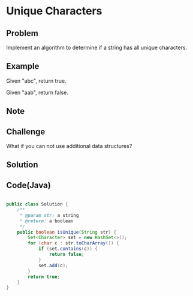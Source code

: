 Unique Characters
===


Problem
-------

Implement an algorithm to determine if a string has all unique characters.

Example
-------

Given "abc", return true.

Given "aab", return false.

Note
---------

Challenge
---------

What if you can not use additional data structures?

Solution
--------


Code(Java)
----------

```java

public class Solution {
    /**
     * @param str: a string
     * @return: a boolean
     */
    public boolean isUnique(String str) {
        Set<Character> set = new HashSet<>();
        for (char c : str.toCharArray()) {
            if (set.contains(c)) {
                return false;
            }
            set.add(c);
        }
        return true;
    }
}
```